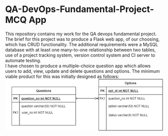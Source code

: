 # QA-DevOps-Fundamental-Project- MCQ App
This repository contains my work for the QA devops fundamental project.  
The brief for this project was to produce a Flask web app, of our choosing, which has CRUD functionality. The additional requirements were a MySQL database with at least one many-to-one relationship between two tables, use of a project tracking system, version control system and CI server to automate testing.  
I have chosen to produce a multiple-choice question app which allows users to add, view, update and delete questions and options. The minimum viable product for this was initially designed as follows:  
![ERD](https://github.com/agray998/QA-DevOps-Fundamental-Project/blob/main/ProjectmvpERD.png)
